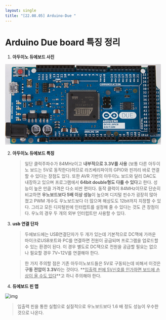 ```yaml
---
layout: single
title: "[22.08.05] Arduino-Due "
---
```

# Arduino Due board 특징 정리

1. **아두이노 듀에보드 사진**

![듀에보드 사진](https://github.com/hvvany/hvvany.github.io/blob/master/_posts/2022-08-05-Arduino-Due.assets/%EB%93%80%EC%97%90%EB%B3%B4%EB%93%9C%20%EC%82%AC%EC%A7%84.png?raw=true)

2. **아두이노 듀에보드 특징**

   > 일단 클럭주파수가 84MHz이고 **내부적으로 3.3V를 사용** (보통 다른 아두이노 보드는 5V로 동작한다)하므로 라즈베리파이의 GPIO와 핀끼리 바로 연결할 수 있다는 장점도 있다. 또한 AVR 기반의 아두이노 보드와 달리 DAC도 내장하고 있으며 프로그램에서 **64bit double형도 다룰 수 있다**고 한다. 성능이 높은 만큼 가격은 다소 비싼 편이다. 동작 클럭이 84MHz이므로 단순히 비교하면 **우노보드보다 5배 이상 성능**이 높으며 디지털 핀수가 굉장히 많아졌고 PWM 개수도 우노보드보다 더 많으며 해상도도 12bit까지 지정할 수 있다. 그리고 모든 디지털핀에 인터럽트를 설정해 줄 수 있다는 것도 큰 장점이다. 우노의 경우 두 개의 외부 인터럽트만 사용할 수 있다.

3. **usb 연결 단자**

   > 두에보드에는 USB연결단자가 두 개가 있는데 기본적으로 DC잭에 가까운 마이크로USB포트와 PC를 연결하면 전원이 공급되며 프로그램을 업로드할 수 있는 환경이 된다. 이 경우 별도로 DC잭으로 전원을 공급할 필요는 없으나 필요할 경우 7V~12V를 연결해야 한다.

   > 한 가지 주의할 점은 기존 아두이노보드들은 5V로 구동되는데 비해서 이것은 **구동 전압이 3.3V**라는 것이다. **<u>입출력 핀에 5V신호를 인가하면 보드에 손상이 올 수도 있다</u>**고 하니 주의해야 한다.

4. **듀에보드 핀 맵**

![img](https://lh5.googleusercontent.com/IJRJ9HYOwsxdq-ns34LG6cFf_We87tYlv5foVD629sx5-y9Dp7jx-cWtKh5j8f04u2looeBblH0qF2KIGnEdxApl9HnSVsB6Tn2Ff4Oebb8QhEVZC9EGESdRNx3k0O6eyh6lTfM)

> 입출력 핀을 통한 실험으로 실질적으로 우노보드보다 1.6 배 정도 성능이 우수한 것으로 나온다.



